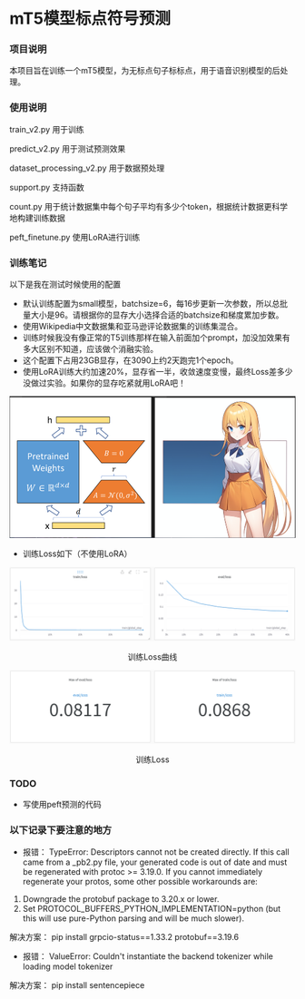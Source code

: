 # mT5模型标点符号预测
### 项目说明
本项目旨在训练一个mT5模型，为无标点句子标标点，用于语音识别模型的后处理。

### 使用说明

train_v2.py 用于训练

predict_v2.py 用于测试预测效果

dataset_processing_v2.py 用于数据预处理

support.py 支持函数

count.py 用于统计数据集中每个句子平均有多少个token，根据统计数据更科学地构建训练数据

peft_finetune.py 使用LoRA进行训练

### 训练笔记
以下是我在测试时候使用的配置
- 默认训练配置为small模型，batchsize=6，每16步更新一次参数，所以总批量大小是96。请根据你的显存大小选择合适的batchsize和梯度累加步数。
- 使用Wikipedia中文数据集和亚马逊评论数据集的训练集混合。
- 训练时候我没有像正常的T5训练那样在输入前面加个prompt，加没加效果有多大区别不知道，应该做个消融实验。
- 这个配置下占用23GB显存，在3090上约2天跑完1个epoch。
- 使用LoRA训练大约加速20%，显存省一半，收敛速度变慢，最终Loss差多少没做过实验。如果你的显存吃紧就用LoRA吧！


![](lora.PNG)

- 训练Loss如下（不使用LoRA）

![](curve.PNG)

<div align="center">训练Loss曲线</div>

![](number.PNG)

<div align="center">训练Loss</div>

### TODO

- 写使用peft预测的代码

### 以下记录下要注意的地方

- 报错：
TypeError: Descriptors cannot not be created directly.
If this call came from a _pb2.py file, your generated code is out of date and must be regenerated with protoc >= 3.19.0.
If you cannot immediately regenerate your protos, some other possible workarounds are:
 1. Downgrade the protobuf package to 3.20.x or lower.
 2. Set PROTOCOL_BUFFERS_PYTHON_IMPLEMENTATION=python (but this will use pure-Python parsing and will be much slower).

解决方案：
pip install grpcio-status==1.33.2 protobuf==3.19.6

- 报错：
ValueError: Couldn't instantiate the backend tokenizer while loading model tokenizer

解决方案：
pip install sentencepiece